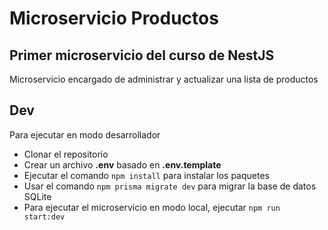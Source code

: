 # Microservicio Productos

## Primer microservicio del curso de NestJS

Microservicio encargado de administrar y actualizar una lista de productos

## Dev

Para ejecutar en modo desarrollador

- Clonar el repositorio
- Crear un archivo **.env** basado en **.env.template**
- Ejecutar el comando `npm install` para instalar los paquetes
- Usar el comando `npm prisma migrate dev` para migrar la base de datos SQLite
- Para ejecutar el microservicio en modo local, ejecutar `npm run start:dev`
